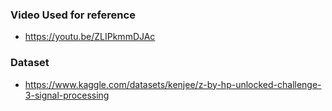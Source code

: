 ### Video Used for reference

- https://youtu.be/ZLIPkmmDJAc

### Dataset

- https://www.kaggle.com/datasets/kenjee/z-by-hp-unlocked-challenge-3-signal-processing
